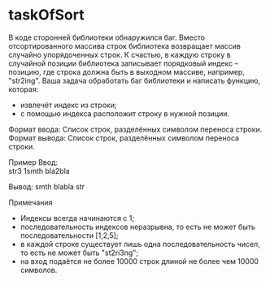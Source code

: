 # taskOfSort

В коде сторонней библиотеки обнаружился баг. Вместо отсортированного массива строк библиотека возвращает массив случайно упорядоченных строк. К счастью, в каждую строку в случайной позиции библиотека записывает порядковый индекс – позицию, где строка должна быть в выходном массиве, например, "str2ing".
Ваша задача обработать баг библиотеки и написать функцию, которая:
- извлечёт индекс из строки;
- с помощью индекса расположит строку в нужной позиции.

Формат ввода:
Список строк, разделённых символом переноса строки.
Формат вывода:
Список строк, разделённых символом переноса строки.

Пример
Ввод:	
str3
1smth
bla2bla

Вывод:
smth
blabla
str

Примечания
- Индексы всегда начинаются с 1;
- последовательность индексов неразрывна, то есть не может быть последовательности [1,2,5];
- в каждой строке существует лишь одна последовательность чисел, то есть не может быть "st2ri3ng";
- на вход подаётся не более 10000 строк длиной не более чем 10000 символов.
